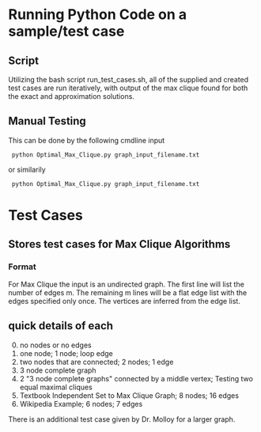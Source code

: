 # Running Python Code on a sample/test case
## Script
Utilizing the bash script run_test_cases.sh, all of the supplied and created test cases are run iteratively, with output of the max clique found for
both the exact and approximation solutions.

## Manual Testing
This can be done by the following cmdline input

<code> python Optimal_Max_Clique.py graph_input_filename.txt </code>

or similarily

<code> python Optimal_Max_Clique.py graph_input_filename.txt </code>

# Test Cases
## Stores test cases for Max Clique Algorithms
### Format
For Max Clique the input is an undirected graph. The first line will list the number of edges m. The remaining m lines will be a flat edge list with the edges specified only once.
The vertices are inferred from the edge list. 

## quick details of each
0. no nodes or no edges
1. one node;  1 node; loop edge
2. two nodes that are connected; 2 nodes; 1 edge
3. 3 node complete graph
4. 2 "3 node complete graphs" connected by a middle vertex; Testing two equal maximal cliques
5. Textbook Independent Set to Max Clique Graph; 8 nodes; 16 edges
6. Wikipedia Example; 6 nodes; 7 edges

There is an additional test case given by Dr. Molloy for a larger graph.